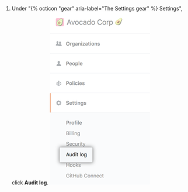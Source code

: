 1. Under "{% octicon "gear" aria-label="The Settings gear" %} Settings", click **Audit log**.
  ![Audit log tab in the enterprise account sidebar](/assets/images/help/business-accounts/enterprise-account-settings-audit-log-tab.png)
